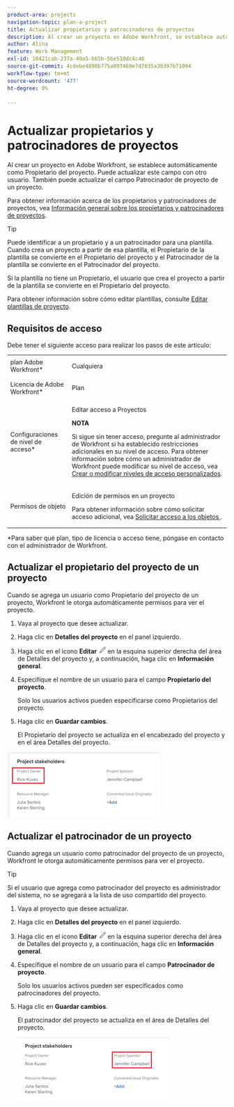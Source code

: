 ```yaml
---
product-area: projects
navigation-topic: plan-a-project
title: Actualizar propietarios y patrocinadores de proyectos
description: Al crear un proyecto en Adobe Workfront, se establece automáticamente como Propietario del proyecto. Puede actualizar este campo con otro usuario. También puede actualizar el campo Patrocinador de proyecto de un proyecto.
author: Alina
feature: Work Management
exl-id: 10421cab-237a-49a5-bb5b-5be510dc4c46
source-git-commit: 4cdebe4890b775a097469e7d7035a38397b71094
workflow-type: tm+mt
source-wordcount: '477'
ht-degree: 0%

---
```


# Actualizar propietarios y patrocinadores de proyectos

Al crear un proyecto en Adobe Workfront, se establece automáticamente como Propietario del proyecto. Puede actualizar este campo con otro usuario. También puede actualizar el campo Patrocinador de proyecto de un proyecto.

Para obtener información acerca de los propietarios y patrocinadores de proyectos, vea [Información general sobre los propietarios y patrocinadores de proyectos](../../../manage-work/projects/planning-a-project/project-owners-and-sponsors.md).

>[!TIP]
>
>Puede identificar a un propietario y a un patrocinador para una plantilla. Cuando crea un proyecto a partir de esa plantilla, el Propietario de la plantilla se convierte en el Propietario del proyecto y el Patrocinador de la plantilla se convierte en el Patrocinador del proyecto.
>
>Si la plantilla no tiene un Propietario, el usuario que crea el proyecto a partir de la plantilla se convierte en el Propietario del proyecto.
>
>Para obtener información sobre cómo editar plantillas, consulte [Editar plantillas de proyecto](../../../manage-work/projects/create-and-manage-templates/edit-templates.md).

## Requisitos de acceso

<!--drafted for P&P:

<table style="table-layout:auto"> 
 <col> 
 <col> 
 <tbody> 
  <tr> 
   <td role="rowheader">Adobe Workfront plan*</td> 
   <td> <p>Any</p> <p>  </p> </td> 
  </tr> 
  <tr> 
   <td role="rowheader">Adobe Workfront license*</td> 
   <td> <p>Current license: Standard </p> 
   Or
   <p>Legacy license: Plan </p> 
   </td> 
  </tr> 
  <tr> 
   <td role="rowheader">Access level configurations*</td> 
   <td> <p>Edit access to Projects</p> <p><b>NOTE</b>
   
   If you still don't have access, ask your Workfront administrator if they set additional restrictions in your access level. For information on how a Workfront administrator can modify your access level, see <a href="../../../administration-and-setup/add-users/configure-and-grant-access/create-modify-access-levels.md" class="MCXref xref">Create or modify custom access levels</a>.</p> </td> 
  </tr> 
  <tr> 
   <td role="rowheader">Object permissions</td> 
   <td> <p>Edit permissions to a project</p> <p>For information on requesting additional access, see <a href="../../../workfront-basics/grant-and-request-access-to-objects/request-access.md" class="MCXref xref">Request access to objects </a>.</p> </td> 
  </tr> 
 </tbody> 
</table>
-->

Debe tener el siguiente acceso para realizar los pasos de este artículo:

<table style="table-layout:auto"> 
 <col> 
 <col> 
 <tbody> 
  <tr> 
   <td role="rowheader">plan Adobe Workfront*</td> 
   <td> <p>Cualquiera</p> <p>  </p> </td> 
  </tr> 
  <tr> 
   <td role="rowheader">Licencia de Adobe Workfront*</td> 
   <td> <p>Plan </p> </td> 
  </tr> 
  <tr> 
   <td role="rowheader">Configuraciones de nivel de acceso*</td> 
   <td> <p>Editar acceso a Proyectos</p> <p><b>NOTA</b>

Si sigue sin tener acceso, pregunte al administrador de Workfront si ha establecido restricciones adicionales en su nivel de acceso. Para obtener información sobre cómo un administrador de Workfront puede modificar su nivel de acceso, vea <a href="../../../administration-and-setup/add-users/configure-and-grant-access/create-modify-access-levels.md" class="MCXref xref">Crear o modificar niveles de acceso personalizados</a>.</p> </td>
</tr> 
  <tr> 
   <td role="rowheader">Permisos de objeto</td> 
   <td> <p>Edición de permisos en un proyecto</p> <p>Para obtener información sobre cómo solicitar acceso adicional, vea <a href="../../../workfront-basics/grant-and-request-access-to-objects/request-access.md" class="MCXref xref">Solicitar acceso a los objetos </a>.</p> </td> 
  </tr> 
 </tbody> 
</table>

&#42;Para saber qué plan, tipo de licencia o acceso tiene, póngase en contacto con el administrador de Workfront.

## Actualizar el propietario del proyecto de un proyecto

Cuando se agrega un usuario como Propietario del proyecto de un proyecto, Workfront le otorga automáticamente permisos para ver el proyecto.

1. Vaya al proyecto que desee actualizar.
1. Haga clic en **Detalles del proyecto** en el panel izquierdo.
1. Haga clic en el icono **Editar** ![](assets/qs-edit-icon.png) en la esquina superior derecha del área de Detalles del proyecto y, a continuación, haga clic en **Información general**.

1. Especifique el nombre de un usuario para el campo **Propietario del proyecto**.

   Solo los usuarios activos pueden especificarse como Propietarios del proyecto.

1. Haga clic en **Guardar cambios**.

   El Propietario del proyecto se actualiza en el encabezado del proyecto y en el área Detalles del proyecto.

![](assets/project-stakeholders-owner-highlighted-nwe-350x149.png)

## Actualizar el patrocinador de un proyecto

Cuando agrega un usuario como patrocinador del proyecto de un proyecto, Workfront le otorga automáticamente permisos para ver el proyecto.

>[!TIP]
>
>Si el usuario que agrega como patrocinador del proyecto es administrador del sistema, no se agregará a la lista de uso compartido del proyecto.

1. Vaya al proyecto que desee actualizar.
1. Haga clic en **Detalles del proyecto** en el panel izquierdo.
1. Haga clic en el icono **Editar** ![](assets/qs-edit-icon.png) en la esquina superior derecha del área de Detalles del proyecto y, a continuación, haga clic en **Información general**.

1. Especifique el nombre de un usuario para el campo **Patrocinador de proyecto**.

   Solo los usuarios activos pueden ser especificados como patrocinadores del proyecto.

1. Haga clic en **Guardar cambios**.

   El patrocinador del proyecto se actualiza en el área de Detalles del proyecto.

   ![](assets/project-stakeholders-sponsor-highlighted-nwe-350x147.png)
